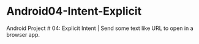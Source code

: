 # Android04-Intent-Explicit
Android Project # 04: Explicit Intent | Send some text like URL to open in a browser app.
